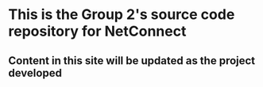 # This is the Group 2's source code repository for NetConnect

## Content in this site will be updated as the project developed
